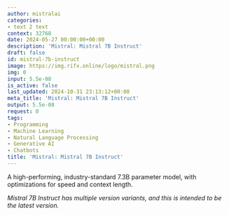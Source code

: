 ```yaml
---
author: mistralai
categories:
- text 2 text
context: 32768
date: 2024-05-27 00:00:00+00:00
description: 'Mistral: Mistral 7B Instruct'
draft: false
id: mistral-7b-instruct
image: https://img.rifx.online/logo/mistral.png
img: 0
input: 5.5e-08
is_active: false
last_updated: 2024-10-31 23:13:12+00:00
meta_title: 'Mistral: Mistral 7B Instruct'
output: 5.5e-08
request: 0
tags:
- Programming
- Machine Learning
- Natural Language Processing
- Generative AI
- Chatbots
title: 'Mistral: Mistral 7B Instruct'
---
```







A high-performing, industry-standard 7.3B parameter model, with optimizations for speed and context length.

*Mistral 7B Instruct has multiple version variants, and this is intended to be the latest version.*

